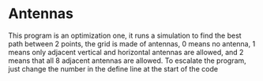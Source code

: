 # Antennas
This program is an optimization one, it runs a simulation to find the best path between 2 points, the grid is made of antennas, 0 means no antenna, 1 means only adjacent vertical and horizontal antennas are allowed, and 2 means that all 8 adjacent antennas are allowed.
To escalate the program, just change the number in the define line at the start of the code
